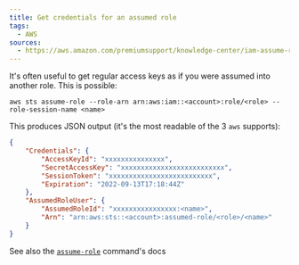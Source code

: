 ```yaml
---
title: Get credentials for an assumed role
tags:
  - AWS
sources:
  - https://aws.amazon.com/premiumsupport/knowledge-center/iam-assume-role-cli/
---
```


It's often useful to get regular access keys as if you were assumed into another role. This is possible:

```
aws sts assume-role --role-arn arn:aws:iam::<account>:role/<role> --role-session-name <name>
```

This produces JSON output (it's the most readable of the 3 `aws` supports):

```json
{
    "Credentials": {
        "AccessKeyId": "xxxxxxxxxxxxxxx",
        "SecretAccessKey": "xxxxxxxxxxxxxxxxxxxxxxxxxx",
        "SessionToken": "xxxxxxxxxxxxxxxxxxxxxxxxxx",
        "Expiration": "2022-09-13T17:18:44Z"
    },
    "AssumedRoleUser": {
        "AssumedRoleId": "xxxxxxxxxxxxxxxx:<name>",
        "Arn": "arn:aws:sts::<account>:assumed-role/<role>/<name>"
    }
}
```

See also the [`assume-role`](https://docs.aws.amazon.com/cli/latest/reference/sts/assume-role.html) command's docs
